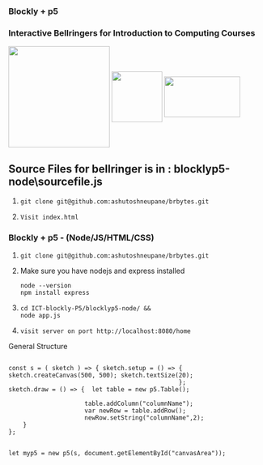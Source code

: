 

### Blockly + p5
### Interactive Bellringers for Introduction to Computing Courses

<img align="center" width="200" height="200" padding-bottom="50" src="https://developers.google.com/static/blockly/images/logos/logo_standard.svg">
<img align="center" width="100" height="100" src="https://nodejs.org/static/images/logo.svg">
<img align="center" width="150" height="80" src="https://www.sqlite.org/images/sqlite370_banner.gif">


## Source Files for bellringer is in : blocklyp5-node\sourcefile.js

1.  
   ```
   git clone git@github.com:ashutoshneupane/brbytes.git
   ```

2. 
   ```
   Visit index.html
   ```

### Blockly + p5 - (Node/JS/HTML/CSS)

1.  
   ```
   git clone git@github.com:ashutoshneupane/brbytes.git
   ```
    
2. Make sure you have nodejs and express installed
   ```
   node --version
   npm install express 
   ```

3.  
   ```
   cd ICT-blockly-P5/blocklyp5-node/ &&
   node app.js
   ```

4. 
   ```
   visit server on port http://localhost:8080/home
   ```

General Structure

```

const s = ( sketch ) => { sketch.setup = () => { sketch.createCanvas(500, 500); sketch.textSize(20); 
                                               };
sketch.draw = () => {  let table = new p5.Table();
                     
                     table.addColumn("columnName"); 
                     var newRow = table.addRow();      
                     newRow.setString("columnName",2);                                                                   
    } 
};


let myp5 = new p5(s, document.getElementById("canvasArea"));

```